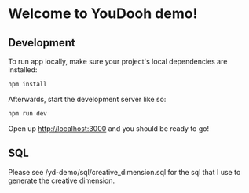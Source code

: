 # Welcome to YouDooh demo!

## Development

To run app locally, make sure your project's local dependencies are installed:

```sh
npm install
```

Afterwards, start the development server like so:

```sh
npm run dev
```

Open up [http://localhost:3000](http://localhost:3000) and you should be ready to go!

## SQL

Please see /yd-demo/sql/creative_dimension.sql for the sql that I use to generate the creative dimension.
